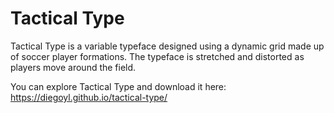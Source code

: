# Tactical Type

Tactical Type is a variable typeface designed using a dynamic grid made up of soccer player formations. The typeface is stretched and distorted as players move around the field. 

You can explore Tactical Type and download it here: https://diegoyl.github.io/tactical-type/

